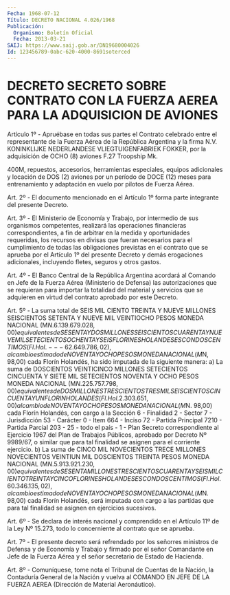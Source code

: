 ```yaml
---
Fecha: 1968-07-12
Título: DECRETO NACIONAL 4.026/1968
Publicación:
  Organismo: Boletín Oficial
  Fecha: 2013-03-21
SAIJ: https://www.saij.gob.ar/DN19680004026
Id: 123456789-0abc-620-4000-8691soterced
---
```

# DECRETO SECRETO SOBRE CONTRATO CON LA FUERZA AEREA PARA LA ADQUISICION DE AVIONES

<a id="1"></a>
Artículo 1º - Apruébase en todas sus partes el Contrato celebrado entre el representante de la Fuerza Aérea de la República Argentina y la firma N.V. KONINKLIJKE NEDERLANDESE VLIEGTUIGENFABRIEK FOKKER, por la adquisición de OCHO (8) aviones F.27 Troopship Mk.

400M, repuestos, accesorios, herramientas especiales, equipos adicionales y locación de DOS (2) aviones por un período de DOCE (12) meses para entrenamiento y adaptación en vuelo por pilotos de Fuerza Aérea.

<a id="2"></a>
Art. 2º - El documento mencionado en el  Artículo 1º forma parte integrante del presente  Decreto.

<a id="3"></a>
Art. 3º - El Ministerio de Economía y Trabajo, por intermedio de sus organismos competentes, realizará las operaciones financieras correspondientes, a fin de arbitrar en la medida y oportunidades requeridas, los recursos en divisas que fueran necesarios para el cumplimiento de todas las obligaciones previstas en el contrato que se aprueba por el Artículo 1º del presente Decreto y demás erogaciones adicionales, incluyendo fletes, seguros y otros gastos.

<a id="4"></a>
Art. 4º - El Banco Central de la República Argentina acordará al Comando en Jefe de la Fuerza Aérea (Ministerio de Defensa) las autorizaciones que se requieran para importar la totalidad del material y servicios que se adquieren en virtud del contrato aprobado por este Decreto.

<a id="5"></a>
Art. 5º - La suma total de SEIS MIL CIENTO TREINTA Y NUEVE MILLONES SEISCIENTOS SETENTA Y NUEVE MIL VEINTIOCHO PESOS MONEDA NACIONAL (M$N. 6.139.679.028,00) equivalentes de SESENTA Y DOS MILLONES SEISCIENTOS CUARENTA Y NUEVE MIL SETECIENTOS OCHENTA Y SEIS FLORINES HOLANDESES CON DOS CENTIMOS (Fl.Hol. - - - 62.649.786,02), al cambio estimado de NOVENTA Y OCHO PESOS MONEDA NACIONAL (M$N, 98,00) cada Florín Holandés, ha sido imputada de la siguiente manera: a) La suma de DOSCIENTOS VEINTICINCO MILLONES SETECIENTOS CINCUENTA Y SIETE MIL SETECIENTOS NOVENTA Y OCHO PESOS MONEDA NACIONAL (M$N. 225.757.798,00) equivalentes de DOS MILLONES TRESCIENTOS TRES MIL SEISCIENTOS CINCUENTA Y UN FLORIN HOLANDES (Fl.Hol. 2.303.651,00) al cambio de NOVENTA Y OCHO PESOS MONEDA NACIONAL (M$N. 98,00) cada Florín Holandés, con cargo a la Sección 6 - Finalidad 2 - Sector 7 - Jurisdicción 53 - Carácter 0 - Item 664 - Inciso 72 - Partida Principal 7210 - Partida Parcial 203 - 25 - todo el país - 1 - Plan Secreto correspondiente al Ejercicio 1967 del Plan de Trabajos Públicos, aprobado por Decreto Nº 9989/67, o similar que para tal finalidad se asignen para el corriente ejercicio. b) La suma de CINCO MIL NOVECIENTOS TRECE MILLONES NOVECIENTOS VEINTIUN MIL DOSCIENTOS TREINTA PESOS MONEDA NACIONAL (M$N. 5.913.921.230,00) equivalentes de SESENTA MILLONES TRESCIENTOS CUARENTA Y SEIS MIL CIENTO TREINTA Y CINCO FLORINES HOLANDESES CON DOS CENTIMOS (FI.Hol. 60.346.135,02), al cambio estimado de NOVENTAY OCHO PESOS MONEDA NACIONAL (M$N. 98,00) cada Florín Holandés, será imputada con cargo a las partidas que para tal finalidad se asignen en ejercicios sucesivos.

<a id="6"></a>
Art. 6º - Se declara de interés nacional y comprendido en el Artículo 11º de la Ley Nº 15.273, todo lo concerniente al contrato que se aprueba.

<a id="7"></a>
Art. 7º - El presente decreto será refrendado por los señorres ministros de Defensa y de Economía y Trabajo y firmado por el señor Comandante en Jefe de la Fuerza Aérea y el señor secretario de Estado de Hacienda.

<a id="8"></a>
Art. 8º - Comuníquese, tome nota el Tribunal de Cuentas de la Nación, la Contaduría General de la Nación y vuelva al COMANDO EN JEFE DE LA FUERZA AEREA (Dirección de Material Aeronáutico).